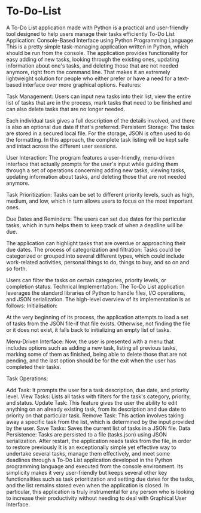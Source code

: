 # To-Do-List
A To-Do List application made with Python is a practical and user-friendly tool designed to help users manage their tasks efficiently
To-Do List Application: Console-Based Interface using Python Programming Language
This is a pretty simple task-managing application written in Python, which should be run from the console. The application provides functionality for easy adding of new tasks, looking through the existing ones, updating information about one's tasks, and deleting those that are not needed anymore, right from the command line. That makes it an extremely lightweight solution for people who either prefer or have a need for a text-based interface over more graphical options.
Features:

Task Management:
Users can input new tasks into their list, view the entire list of tasks that are in the process, mark tasks that need to be finished and can also delete tasks that are no longer needed.

Each individual task gives a full description of the details involved, and there is also an optional due date if that's preferred.
Persistent Storage:
The tasks are stored in a secured local file. For the storage, JSON is often used to do the formatting. In this approach, the complete task listing will be kept safe and intact across the different user sessions.

User Interaction:
The program features a user-friendly, menu-driven interface that actually prompts for the user's input while guiding them through a set of operations concerning adding new tasks, viewing tasks, updating information about tasks, and deleting those that are not needed anymore.

Task Prioritization:
Tasks can be set to different priority levels, such as high, medium, and low, which in turn allows users to focus on the most important ones.

Due Dates and Reminders:
The users can set due dates for the particular tasks, which in turn helps them to keep track of when a deadline will be due.

The application can highlight tasks that are overdue or approaching their due dates.
The process of categorization and filtration:
Tasks could be categorized or grouped into several different types, which could include work-related activities, personal things to do, things to buy, and so on and so forth.

Users can filter the tasks on certain categories, priority levels, or completion status.
Technical Implementation:
The To-Do List application leverages the standard libraries of Python to handle files, I/O operations, and JSON serialization. The high-level overview of its implementation is as follows:
Initialisation:

At the very beginning of its process, the application attempts to load a set of tasks from the JSON file-if that file exists. Otherwise, not finding the file or it does not exist, it falls back to initializing an empty list of tasks.

Menu-Driven Interface:
Now, the user is presented with a menu that includes options such as adding a new task, listing all previous tasks, marking some of them as finished, being able to delete those that are not pending, and the last option should be for the exit when the user has completed their tasks.

Task Operations:

Add Task: It prompts the user for a task description, due date, and priority level. View Tasks: Lists all tasks with filters for the task's category, priority, and status.  Update Task: This feature gives the user the ability to edit anything on an already existing task, from its description and due date to priority on that particular task. Remove Task: This action involves taking away a specific task from the list, which is determined by the input provided by the user. Save Tasks: Saves the current list of tasks in a JSON file. Data Persistence: Tasks are persisted to a file (tasks.json) using JSON serialization. After restart, the application reads tasks from the file, in order to restore previously It is an exceptionally simple yet effective way to undertake several tasks, manage them effectively, and meet some deadlines through a To-Do List application developed in the Python programming language and executed from the console environment. Its simplicity makes it very user-friendly but keeps several other key functionalities such as task prioritization and setting due dates for the tasks, and the list remains stored even when the application is closed. In particular, this application is truly instrumental for any person who is looking to increase their productivity without needing to deal with Graphical User Interface.
